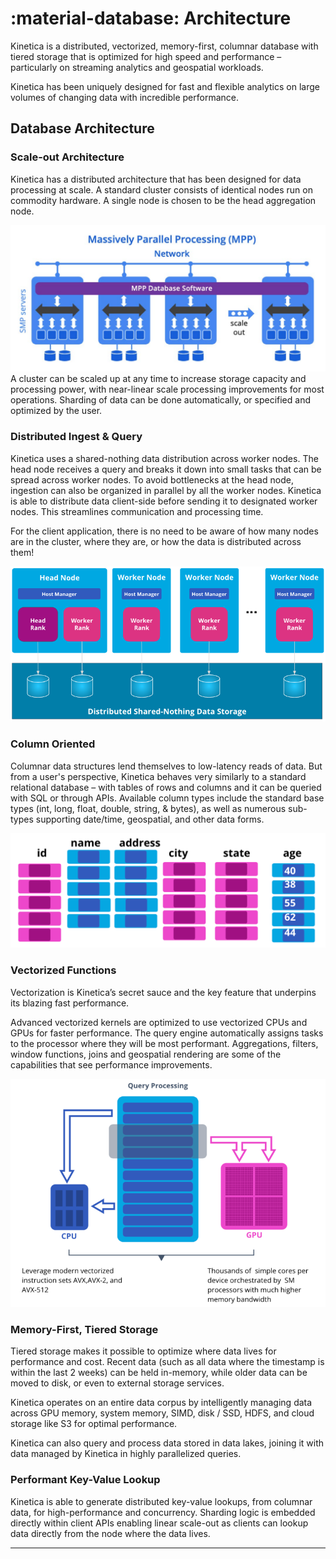 # :material-database: Architecture

Kinetica is a distributed, vectorized, memory-first, columnar database with tiered storage
that is optimized for high speed and performance – particularly on streaming analytics and
geospatial workloads.

Kinetica has been uniquely designed for fast and flexible analytics on large volumes of
changing data with incredible performance.

## Database Architecture

### Scale-out Architecture

Kinetica has a distributed architecture that has been designed for data processing at scale.
A standard cluster consists of identical nodes run on commodity hardware.
A single node is chosen to be the head aggregation node.

![massivley_parallel](../images/massivley_parallel.png)
A cluster can be scaled up at any time to increase storage capacity and processing power,
with near-linear scale processing improvements for most operations.
Sharding of data can be done automatically, or specified and optimized by the user.

### Distributed Ingest & Query

Kinetica uses a shared-nothing data distribution across worker nodes.
The head node receives a query and breaks it down into small tasks that can be spread across worker nodes.
To avoid bottlenecks at the head node, ingestion can also be organized in parallel by all the worker nodes.
Kinetica is able to distribute data client-side before sending it to designated worker nodes.
This streamlines communication and processing time.

For the client application, there is no need to be aware of how many nodes are in the cluster,
where they are, or how the data is distributed across them!

![architecture](../assets/distributed.png)

### Column Oriented

Columnar data structures lend themselves to low-latency reads of data.
But from a user's perspective, Kinetica behaves very similarly to a standard relational database –
with tables of rows and columns and it can be queried with SQL or through APIs.
Available column types include the standard base types (int, long, float, double, string, & bytes),
as well as numerous sub-types supporting date/time, geospatial, and other data forms.

![columnar](../images/columnar-1024x373.png)

### Vectorized Functions

Vectorization is Kinetica’s secret sauce and the key feature that underpins its blazing fast performance.

Advanced vectorized kernels are optimized to use vectorized CPUs and GPUs for faster performance.
The query engine automatically assigns tasks to the processor where they will be most performant.
Aggregations, filters, window functions, joins and geospatial rendering are some of the capabilities
that see performance improvements.

![vectorized](../images/vectorized.png)

### Memory-First, Tiered Storage

Tiered storage makes it possible to optimize where data lives for performance and cost.
Recent data (such as all data where the timestamp is within the last 2 weeks) can be held in-memory,
while older data can be moved to disk, or even to external storage services.

Kinetica operates on an entire data corpus by intelligently managing data across GPU memory,
system memory, SIMD, disk / SSD, HDFS, and cloud storage like S3 for optimal performance.

Kinetica can also query and process data stored in data lakes, joining it with data managed by Kinetica
in highly parallelized queries.

### Performant Key-Value Lookup

Kinetica is able to generate distributed key-value lookups, from columnar data, for high-performance and concurrency.
Sharding logic is embedded directly within client APIs enabling linear scale-out as clients can lookup data directly
from the node where the data lives.

----

